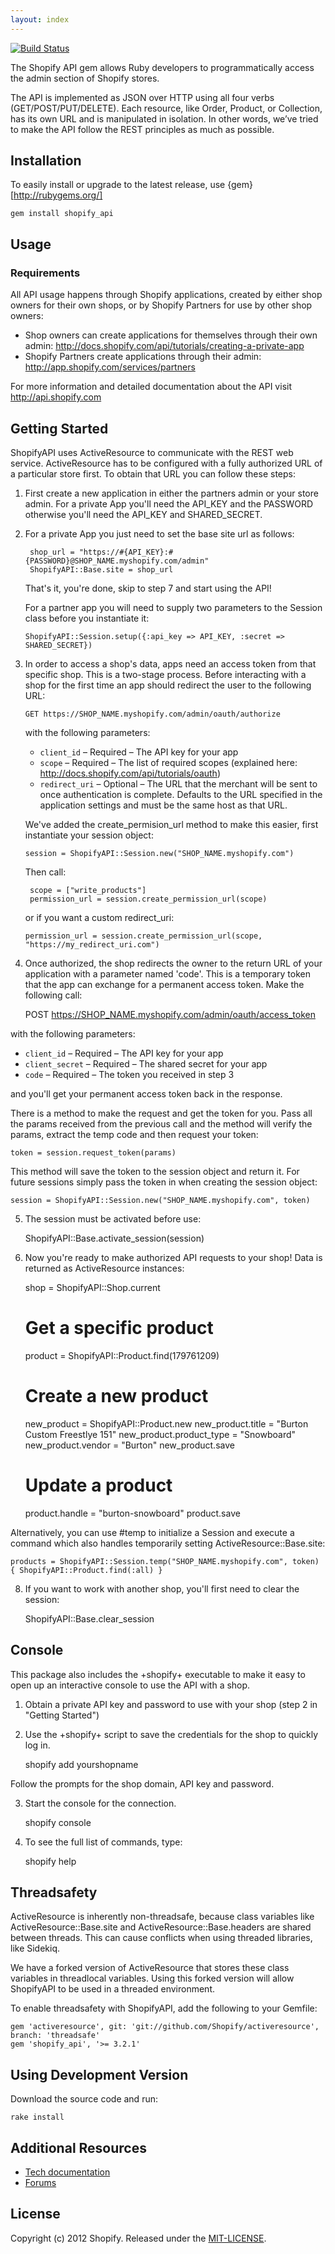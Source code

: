 ```yaml
---
layout: index
---
```


[![Build Status](https://travis-ci.org/Shopify/shopify_api.png?branch=master)](https://travis-ci.org/Shopify/shopify_api)

The Shopify API gem allows Ruby developers to programmatically access the admin section of Shopify stores.

The API is implemented as JSON over HTTP using all four verbs (GET/POST/PUT/DELETE). Each resource, like Order, Product, or Collection, has its own URL and is manipulated in isolation. In other words, we’ve tried to make the API follow the REST principles as much as possible.

## Installation

To easily install or upgrade to the latest release, use {gem}[http://rubygems.org/]

    gem install shopify_api

## Usage

### Requirements

All API usage happens through Shopify applications, created by either shop owners for their own shops, or by Shopify Partners for use by other shop owners:

* Shop owners can create applications for themselves through their own admin: http://docs.shopify.com/api/tutorials/creating-a-private-app
* Shopify Partners create applications through their admin: http://app.shopify.com/services/partners

For more information and detailed documentation about the API visit http://api.shopify.com

## Getting Started

ShopifyAPI uses ActiveResource to communicate with the REST web service. ActiveResource has to be configured with a fully authorized URL of a particular store first. To obtain that URL you can follow these steps:

1. First create a new application in either the partners admin or your store admin. For a private App you'll need the API_KEY and the PASSWORD otherwise you'll need the API_KEY and SHARED_SECRET.

2. For a private App you just need to set the base site url as follows:

		shop_url = "https://#{API_KEY}:#{PASSWORD}@SHOP_NAME.myshopify.com/admin"
		ShopifyAPI::Base.site = shop_url

    That's it, you're done, skip to step 7 and start using the API!

    For a partner app you will need to supply two parameters to the Session class before you instantiate it:

    `ShopifyAPI::Session.setup({:api_key => API_KEY, :secret => SHARED_SECRET})`

3. In order to access a shop's data, apps need an access token from that specific shop. This is a two-stage process. Before interacting with a shop for the first time an app should redirect the user to the following URL:

    `GET https://SHOP_NAME.myshopify.com/admin/oauth/authorize`

    with the following parameters:

    * `client_id` – Required – The API key for your app
    * `scope` – Required – The list of required scopes (explained here: http://docs.shopify.com/api/tutorials/oauth)
    * `redirect_uri` – Optional – The URL that the merchant will be sent to once authentication is complete. Defaults to the URL specified in the application settings and must be the same host as that URL.

    We've added the create_permision_url method to make this easier, first instantiate your session object:

    `session = ShopifyAPI::Session.new("SHOP_NAME.myshopify.com")`

    Then call:

		scope = ["write_products"]
		permission_url = session.create_permission_url(scope)

    or if you want a custom redirect_uri:

    `permission_url = session.create_permission_url(scope, "https://my_redirect_uri.com")`

4. Once authorized, the shop redirects the owner to the return URL of your application with a parameter named 'code'. This is a temporary token that the app can exchange for a permanent access token. Make the following call:

    POST https://SHOP_NAME.myshopify.com/admin/oauth/access_token

with the following parameters:

* `client_id` – Required – The API key for your app
* `client_secret` – Required – The shared secret for your app
* `code` – Required – The token you received in step 3

and you'll get your permanent access token back in the response.

There is a method to make the request and get the token for you. Pass all the params received from the previous call and the method will verify the params, extract the temp code and then request your token:

    token = session.request_token(params)

This method will save the token to the session object and return it. For future sessions simply pass the token in when creating the session object:

    session = ShopifyAPI::Session.new("SHOP_NAME.myshopify.com", token)

5. The session must be activated before use:

    ShopifyAPI::Base.activate_session(session)

6. Now you're ready to make authorized API requests to your shop! Data is returned as ActiveResource instances:

    shop = ShopifyAPI::Shop.current

    # Get a specific product
    product = ShopifyAPI::Product.find(179761209)

    # Create a new product
    new_product = ShopifyAPI::Product.new
    new_product.title = "Burton Custom Freestlye 151"
    new_product.product_type = "Snowboard"
    new_product.vendor = "Burton"
    new_product.save

    # Update a product
    product.handle = "burton-snowboard"
    product.save

Alternatively, you can use #temp to initialize a Session and execute a command which also handles temporarily setting ActiveResource::Base.site:

    products = ShopifyAPI::Session.temp("SHOP_NAME.myshopify.com", token) { ShopifyAPI::Product.find(:all) }

8. If you want to work with another shop, you'll first need to clear the session:

    ShopifyAPI::Base.clear_session

## Console

This package also includes the +shopify+ executable to make it easy to open up an interactive console to use the API with a shop.

1. Obtain a private API key and password to use with your shop (step 2 in "Getting Started")

2. Use the +shopify+ script to save the credentials for the shop to quickly log in.

    shopify add yourshopname

Follow the prompts for the shop domain, API key and password.

3. Start the console for the connection.

    shopify console

4. To see the full list of commands, type:

    shopify help

## Threadsafety

ActiveResource is inherently non-threadsafe, because class variables like ActiveResource::Base.site and ActiveResource::Base.headers are shared between threads. This can cause conflicts when using threaded libraries, like Sidekiq.

We have a forked version of ActiveResource that stores these class variables in threadlocal variables. Using this forked version will allow ShopifyAPI to be used in a threaded environment.

To enable threadsafety with ShopifyAPI, add the following to your Gemfile:

    gem 'activeresource', git: 'git://github.com/Shopify/activeresource', branch: 'threadsafe'
    gem 'shopify_api', '>= 3.2.1'

## Using Development Version

Download the source code and run:

    rake install

## Additional Resources

* [Tech documentation](http://docs.shopify.com/api)
* [Forums](http://ecommerce.shopify.com/c/shopify-apis-and-technology)

## License

Copyright (c) 2012 Shopify. Released under the [MIT-LICENSE](http://opensource.org/licenses/MIT).